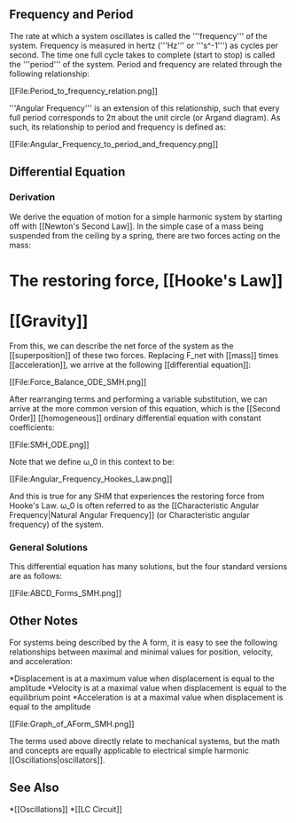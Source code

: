 ## Frequency and Period
The rate at which a system oscillates is called the '''frequency''' of the system.
Frequency is measured in hertz ('''Hz''' or '''s^-1''') as cycles per second.
The time one full cycle takes to complete (start to stop) is called the '''period''' of the system.
Period and frequency are related through the following relationship:

[[File:Period_to_frequency_relation.png]]

'''Angular Frequency''' is an extension of this relationship, such that every full period corresponds to 2π about the unit circle (or Argand diagram).
As such, its relationship to period and frequency is defined as:

[[File:Angular_Frequency_to_period_and_frequency.png]]

## Differential Equation
### Derivation
We derive the equation of motion for a simple harmonic system by starting off with [[Newton's Second Law]].
In the simple case of a mass being suspended from the ceiling by a spring, there are two forces acting on the mass:
# The restoring force, [[Hooke's Law]]
# [[Gravity]]
From this, we can describe the net force of the system as the [[superposition]] of these two forces.
Replacing F_net with [[mass]] times [[acceleration]], we arrive at the following [[differential equation]]:

[[File:Force_Balance_ODE_SMH.png]]

After rearranging terms and performing a variable substitution, we can arrive at the more common version of this equation,
which is the [[Second Order]] [[homogeneous]] ordinary differential equation with constant coefficients:

[[File:SMH_ODE.png]]

Note that we define ω_0 in this context to be:

[[File:Angular_Frequency_Hookes_Law.png]]

And this is true for any SHM that experiences the restoring force from Hooke's Law. ω_0 is often referred to as the [[Characteristic Angular Frequency|Natural Angular Frequency]] (or Characteristic angular frequency) of the system.
### General Solutions

This differential equation has many solutions, but the four standard versions are as follows:

[[File:ABCD_Forms_SMH.png]]

## Other Notes

For systems being described by the A form, it is easy to see the following relationships between maximal and minimal values for position, velocity, and acceleration:

*Displacement is at a maximum value when displacement is equal to the amplitude
*Velocity is at a maximal value when displacement is equal to the equilibrium point
*Acceleration is at a maximal value when displacement is equal to the amplitude

[[File:Graph_of_AForm_SMH.png]]

The terms used above directly relate to mechanical systems, but the math and concepts are equally applicable to electrical simple harmonic [[Oscillations|oscillators]].

## See Also
*[[Oscillations]]
*[[LC Circuit]]
